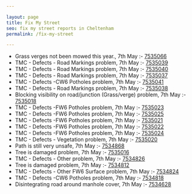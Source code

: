 ```yaml
---

layout: page
title: Fix My Street
seo: fix my street reports in Cheltenham
permalink: /fix-my-street

---
```


<!-- fix_marker starts -->

- Grass verges not been mowed this year., 7th May :- [7535066](https://www.fixmystreet.com/report/7535066)
- TMC - Defects - Road Markings problem, 7th May :- [7535039](https://www.fixmystreet.com/report/7535039)
- TMC - Defects - Road Markings problem, 7th May :- [7535040](https://www.fixmystreet.com/report/7535040)
- TMC - Defects - Road Markings problem, 7th May :- [7535037](https://www.fixmystreet.com/report/7535037)
- TMC - Defects -CW6 Potholes  problem, 7th May :- [7535041](https://www.fixmystreet.com/report/7535041)
- TMC - Defects - Road Markings problem, 7th May :- [7535038](https://www.fixmystreet.com/report/7535038)
- Blocking visibility on road/junction (Grass/verge) problem, 7th May :- [7535018](https://www.fixmystreet.com/report/7535018)
- TMC - Defects -FW6 Potholes problem, 7th May :- [7535023](https://www.fixmystreet.com/report/7535023)
- TMC - Defects -FW6 Potholes problem, 7th May :- [7535025](https://www.fixmystreet.com/report/7535025)
- TMC - Defects -FW6 Potholes problem, 7th May :- [7535021](https://www.fixmystreet.com/report/7535021)
- TMC - Defects -FW6 Potholes problem, 7th May :- [7535022](https://www.fixmystreet.com/report/7535022)
- TMC - Defects -FW6 Potholes problem, 7th May :- [7535024](https://www.fixmystreet.com/report/7535024)
- TMC - Defects - Vegetation problem, 7th May :- [7535020](https://www.fixmystreet.com/report/7535020)
- Path is still very unsafe, 7th May :- [7534868](https://www.fixmystreet.com/report/7534868)
- Tree is damaged problem, 7th May :- [7535016](https://www.fixmystreet.com/report/7535016)
- TMC - Defects - Other problem, 7th May :- [7534826](https://www.fixmystreet.com/report/7534826)
- Tree is damaged problem, 7th May :- [7534812](https://www.fixmystreet.com/report/7534812)
- TMC - Defects - Other FW6  Surface problem, 7th May :- [7534824](https://www.fixmystreet.com/report/7534824)
- TMC - Defects -CW6 Potholes  problem, 7th May :- [7534818](https://www.fixmystreet.com/report/7534818)
- Disintegrating road around manhole cover, 7th May :- [7534628](https://www.fixmystreet.com/report/7534628)

<!-- fix_marker ends -->